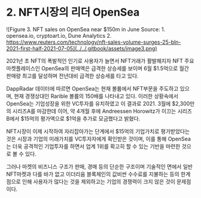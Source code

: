 # 2. NFT시장의 리더 OpenSea

![Figure 3. NFT sales on OpenSea near $150m in June
Source: 1. opensea.io, cryptoart.io, Dune Analytics
2\. https://www.reuters.com/technology/nft-sales-volume-surges-25-bln-2021-first-half-2021-07-05](../../.gitbook/assets/image3.png)

2021년 초 NFT의 폭발적인 인기로 사용자가 늘면서 NFT거래가 활발해지자 NFT 주요 마켓플레이스인 OpenSea의 판매액은 급격한 상승세를 보이며 6월 $1.5억으로 월간 판매량 최고를 달성하며 전년대비 급격한 상승세를 타고 있다.

DappRadar 데이터에 따르면 OpenSea는 현재 볼륨에서 NFT부문을 주도하고 있으며, 현재 경쟁상대인 Rarible 볼륨의 150배를 나타내고 있다. 이러한 상황속에서 OpenSea는 기업성장을 위한 VC투자를 유치하였고 이 결과로 2021. 3월에 $2,300만의 시리즈A를 마감한데 이어, 약 4개월 후에 Andreessen Horowitz가 이끄는 시리즈B에서 $15억의 평가액으로 $1억을 추가로 모금했다고 밝혔다.

NFT시장이 이제 시작하여 자리잡아가는 단계에서 $15억의 기업가치로 평가받았다는 것은 시장과 기업의 미래가치를 VC투자자에게 확인받은 것이며, 이를 통해 OpenSea는 더욱 공격적인 기업투자를 하면서 업계 1위를 확고히 할 수 있는 기반을 마련한 것으로 볼 수 있다.

그러나 마켓의 비즈니스 구조가 판매, 경매 등의 단순한 구조이며 기술적인 면에서 일반 NFT마켓과 다를 바가 없고 이더리움 블록체인의 값비싼 수수료를 지불하는 등의 한계점으로 인해 사용자가 많다는 것을 제외하고는 기업의 경쟁력이 크지 않은 것이 문제점이다.
